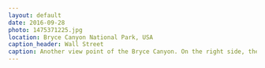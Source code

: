 ```yaml
---
layout: default
date: 2016-09-28
photo: 1475371225.jpg
location: Bryce Canyon National Park, USA
caption_header: Wall Street
caption: Another view point of the Bryce Canyon. On the right side, the path leads to a very steep and narrow trail called Wall Street as it is surrounded by very high hoodoos.
---
```

